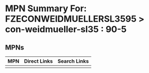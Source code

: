 



# MPN Summary For: FZECONWEIDMUELLERSL3595 > con-weidmueller-sl35 : 90-5

## MPNs
  

|MPN|Direct Links|Search Links|
| :--- | :--- | :--- |
||||
